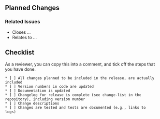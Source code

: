 ## Planned Changes 

<!--
List all changes to be included in the release, e.g., copy-paste changelog entries, or reference the issues.

Add the proposed version number for the release. It should be derived from the major, minor, and patch numbers of the changes.
-->

### Related Issues 

<!-- 
Use “Closes #issueNo” to register issues for auto-close.
Reference related issues by number
--> 

* Closes ...
* Relates to ...

## Checklist 

As a reviewer, you can copy this into a comment, and tick off the steps that you have done.

```
* [ ] All changes planned to be included in the release, are actually included
* [ ] Version numbers in code are updated
* [ ] Documentation is updated 
* [ ] Changelog for release is complete (see change-list in the repository), including version number
* [ ] Change descriptions 
* [ ] Changes are tested and tests are documented (e.g., links to logs) 
```
